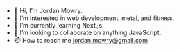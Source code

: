 - 👋 Hi, I’m Jordan Mowry.
- 👀 I’m interested in web development, metal, and fitness.
- 🌱 I’m currently learning Next.js.
- 💞️ I’m looking to collaborate on anything JavaScript.
- 📫 How to reach me jordan.mowry@gmail.com

<!---
jordanbmowry/jordanbmowry is a ✨ special ✨ repository because its `README.md` (this file) appears on your GitHub profile.
You can click the Preview link to take a look at your changes.
--->
